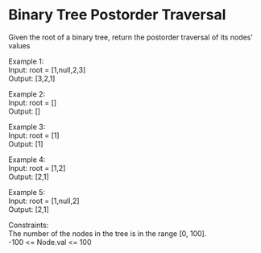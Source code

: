 # Binary Tree Postorder Traversal

Given the root of a binary tree, return the postorder traversal of its nodes' values

Example 1:  
Input: root = [1,null,2,3]  
Output: [3,2,1]  

Example 2:  
Input: root = []  
Output: []  

Example 3:  
Input: root = [1]  
Output: [1]  

Example 4:  
Input: root = [1,2]  
Output: [2,1]  

Example 5:  
Input: root = [1,null,2]  
Output: [2,1]  

Constraints:  
The number of the nodes in the tree is in the range [0, 100].  
-100 <= Node.val <= 100
